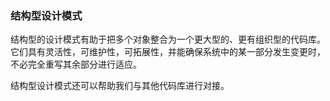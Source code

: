 ### 结构型设计模式

结构型的设计模式有助于把多个对象整合为一个更大型的、更有组织型的代码库。
它们具有灵活性，可维护性，可拓展性，并能确保系统中的某一部分发生变更时，不必完全重写其余部分进行适应。

结构型设计模式还可以帮助我们与其他代码库进行对接。

